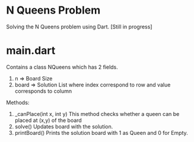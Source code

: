 # N Queens Problem
Solving the N Queens problem using Dart. [Still in progress]

# main.dart

Contains a class NQueens which has 2 fields. 
1. n => Board Size
2. board => Solution List where index correspond to row and value corresponds to column

Methods:
1. _canPlace(int x, int y)
  This method checks whether a queen can be placed at (x,y) of the board
2. solve()
  Updates board with the solution.
3. printBoard()
  Prints the solution board with 1 as Queen and 0 for Empty.
